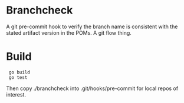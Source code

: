 Branchcheck
===========

A git pre-commit hook to verify the branch name is consistent with
the stated artifact version in the POMs.  A git flow thing.

Build
=====

     go build
     go test

Then copy ./branchcheck into .git/hooks/pre-commit for local repos of interest.
